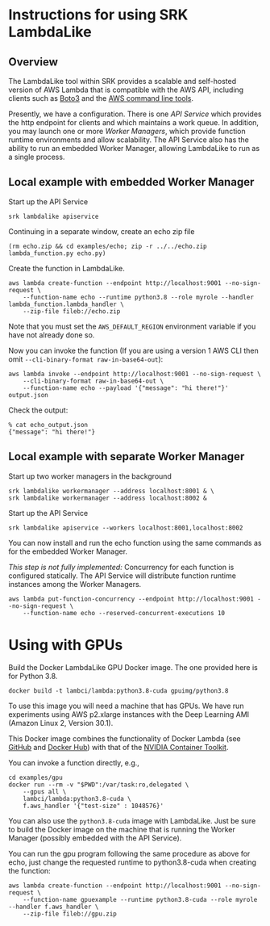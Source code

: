 # Instructions for using SRK LambdaLike

## Overview

The LambdaLike tool within SRK provides a scalable and self-hosted version of AWS
Lambda that is compatible with the AWS API, including clients such as [Boto3](https://boto3.amazonaws.com/v1/documentation/api/latest/reference/services/lambda.html) and the [AWS command line tools](https://awscli.amazonaws.com/v2/documentation/api/latest/reference/lambda/index.html).

Presently, we have a configuration.
There is one *API Service* which provides the http endpoint for clients and which maintains a work queue.
In addition, you may launch one or more *Worker Managers*, which provide function runtime environments and allow scalability.
The API Service also has the ability to run an embedded Worker Manager, allowing LambdaLike to run as a single process.

## Local example with embedded Worker Manager

Start up the API Service

```
srk lambdalike apiservice
```

Continuing in a separate window, create an echo zip file
```
(rm echo.zip && cd examples/echo; zip -r ../../echo.zip lambda_function.py echo.py)
```

Create the function in LambdaLike.
```
aws lambda create-function --endpoint http://localhost:9001 --no-sign-request \
    --function-name echo --runtime python3.8 --role myrole --handler lambda_function.lambda_handler \
    --zip-file fileb://echo.zip
```
Note that you must set the `AWS_DEFAULT_REGION` environment variable if you have not already done so.

Now you can invoke the function (If you are using a version 1 AWS CLI then omit `--cli-binary-format raw-in-base64-out`):
```
aws lambda invoke --endpoint http://localhost:9001 --no-sign-request \
    --cli-binary-format raw-in-base64-out \
    --function-name echo --payload '{"message": "hi there!"}' output.json
```

Check the output:
```
% cat echo_output.json 
{"message": "hi there!"}
```

## Local example with separate Worker Manager

Start up two worker managers in the background

```
srk lambdalike workermanager --address localhost:8001 & \
srk lambdalike workermanager --address localhost:8002 &
```

Start up the API Service
```
srk lambdalike apiservice --workers localhost:8001,localhost:8002
```

You can now install and run the echo function using the same commands as for the embedded Worker Manager.

*This step is not fully implemented:*
Concurrency for each function is configured statically.
The API Service will distribute function runtime instances among the Worker Managers.
```
aws lambda put-function-concurrency --endpoint http://localhost:9001 --no-sign-request \
    --function-name echo --reserved-concurrent-executions 10
```

# Using with GPUs

Build the Docker LambdaLike GPU Docker image. The one provided here is for Python 3.8.

```
docker build -t lambci/lambda:python3.8-cuda gpuimg/python3.8
```

To use this image you will need a machine that has GPUs.
We have run experiments using AWS p2.xlarge instances with the 
Deep Learning AMI (Amazon Linux 2, Version 30.1).

This Docker image combines the functionality of Docker Lambda (see [GitHub](https://github.com/lambci/docker-lambda) and [Docker Hub](https://hub.docker.com/r/lambci/lambda/)) with that of the [NVIDIA Container Toolkit](https://github.com/NVIDIA/nvidia-docker).

You can invoke a function directly, e.g.,
```
cd examples/gpu
docker run --rm -v "$PWD":/var/task:ro,delegated \
    --gpus all \
    lambci/lambda:python3.8-cuda \
    f.aws_handler '{"test-size" : 1048576}'
```

You can also use the `python3.8-cuda` image with LambdaLike.
Just be sure to build the Docker image on the machine that is running the Worker Manager (possibly embedded with the API Service).

You can run the gpu program following the same procedure as above for echo, just change the requested runtime to python3.8-cuda when creating the function:
```
aws lambda create-function --endpoint http://localhost:9001 --no-sign-request \
    --function-name gpuexample --runtime python3.8-cuda --role myrole --handler f.aws_handler \
    --zip-file fileb://gpu.zip
```
